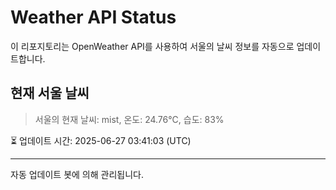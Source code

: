 
# Weather API Status

이 리포지토리는 OpenWeather API를 사용하여 서울의 날씨 정보를 자동으로 업데이트합니다.

## 현재 서울 날씨
> 서울의 현재 날씨: mist, 온도: 24.76°C, 습도: 83%

⏳ 업데이트 시간: 2025-06-27 03:41:03 (UTC)

---
자동 업데이트 봇에 의해 관리됩니다.
